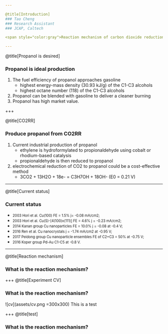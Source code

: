 ```yaml
---

@title[Introduction]
### Tao Cheng
### Research Assistant
### JCAP, Caltech

<span style="color:gray">Reaction mechanism of carbon dioxide reduction to propanol </span>

---
```


@title[Propanol is desired]
### Propanol is ideal production

<ol>
<li class="fragment"> 
The fuel efficiency of propanol approaches gasoline
    <ul>
    <li class="fragment">
    highest energy-mass density (30.93 kJ/g) of the C1-C3 alcohols
    </li>
    <li class="fragment">
    highest octane number (118) of the C1-C3 alcohols
    </li>
    </ul>
</li>

<!-- highest energy-mass density (30.93 kJ/g) of the C1-C3 alcohols -->
<!-- highest octane number (118) of the C1-C3 alcohols -->

<li class="fragment"> 
Propanol can be blended with gasoline to deliver a cleaner burning
</li>

<li class="fragment"> 
Propanol has high market value.
</li>

</ol>

+++

@title[CO2RR]
### Produce propanol from CO2RR

<ol>
<li class="fragment">
Current industrial production of propanol
    <ul>
    <li class="fragment">
    ethylene is hydroformylated to propionaldehyde using cobalt or rhodium-based catalysis
    </li>
    <li class="fragment">
    propionaldehyde is then reduced to propanol
    </li>
    </ul>
</li>

<li class="fragment">
electrochemical reduction of CO2 to propanol could be a cost-effective method
    <ul>
    <li class="fragment">
    3CO2 + 13H2O + 18e- = C3H7OH + 18OH- (E0 = 0.21 V)
    </li>
    </ul>
</li>

</ol>

---

@title[Current status]
### Current status

- <span style="font-size: 0.8em"> 2003 Hori et al. Cu(100) FE = 1.5% j= -0.08 mA/cm2; </span>
- <span style="font-size: 0.8em"> 2003 Hori et al. Cu(S)-[4(100)x(111)] FE = 4.6% j = -0.23 mA/cm2; </span>
- <span style="font-size: 0.8em"> 2014 Kanan group Cu nanoparticles FE = 10.0% j = -0.08 at -0.4 V; </span>
- <span style="font-size: 0.8em"> 2016 Ren et al. Cu nanocrystals j = -1.74 mA/cm2 at -0.95 V; </span>
- <span style="font-size: 0.8em"> 2017 Peidong group Cu nanoparticle ensembles FE of C2+C3 = 50% at -0.75 V; </span>
- <span style="font-size: 0.8em"> 2016 Koper group Pd-Au C1-C5 at -0.8 V. </span>

---

@title[Reaction mechanism]
### What is the reaction mechanism?

<!-- ---?image=assets/cv.png&size=auto 40% -->

+++ 
@title[Experiment CV]
### What is the reaction mechanism?
![cv](assets/cv.png =300x300)
This is a test

+++ 
@title[test]
### What is the reaction mechanism?


